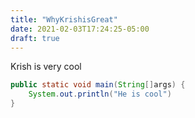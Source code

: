 ```yaml
---
title: "WhyKrishisGreat"
date: 2021-02-03T17:24:25-05:00
draft: true
---
```

Krish is very cool

```java
public static void main(String[]args) {
    System.out.println("He is cool")
}
```